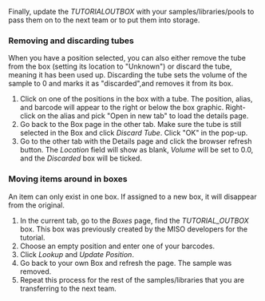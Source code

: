 
Finally, update the _TUTORIALOUTBOX_ with your samples/libraries/pools to
pass them on to the next team or to put them into storage.

### Removing and discarding tubes

When you have a position selected, you can also either remove the tube from the
box (setting its location to "Unknown") or discard the tube, meaning it has been
used up. Discarding the tube sets the volume of the sample to 0 and marks it as
"discarded",and removes it from its box.

1. Click on one of the positions in the box with a tube. The position, alias,
   and barcode will appear to the right or below the box graphic. 
   Right-click on the alias and pick "Open in new tab" to load the details page.
1. Go back to the Box page in the other tab. Make sure the tube is still selected in
   the Box and click _Discard Tube_. Click "OK" in the pop-up.
1. Go to the other tab with the Details page and click the browser refresh
   button. The _Location_ field will show as blank, _Volume_ will be set to 0.0,
   and the _Discarded_ box will be ticked.

### Moving items around in boxes

An item can only exist in one box. If assigned to a new box, it will
disappear from the original.

1. In the current tab, go to the _Boxes_ page, find the _TUTORIAL\_OUTBOX_ box. This box was previously
created by the MISO developers for the tutorial.
1. Choose an empty position and enter one of your barcodes.
1. Click _Lookup_ and _Update Position_.
1. Go back to your own Box and refresh the page. The sample was removed.
1. Repeat this process for the rest of the samples/libraries that you are transferring to the next team.


